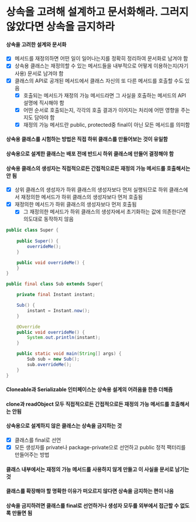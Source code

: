 # 상속을 고려해 설계하고 문서화해라. 그러지 않았다면 상속을 금지하라
#### 상속을 고려한 설계와 문서화
- [x] 메서드를 재정의하면 어떤 일이 일어나는지를 정확히 정리하여 문서화로 남겨야 함
- [x] 상속용 클래스는 재정의할 수 있는 메서드들을 내부적으로 어떻게 이용하는지(자기사용) 문서로 남겨야 함
- [x] 클래스의 API로 공개된 메서드에서 클래스 자신의 또 다른 메서드를 호출할 수도 있음
  - [x] 호출되는 메서드가 재정의 가능 메서드라면 그 사실을 호출하는 메서드의 API 설명에 직시해야 함
  - [x] 어떤 순서로 호출되는지, 각각의 호출 결과가 이어지는 처리에 어떤 영향을 주는지도 담아야 함
  - [x] 재정의 가능 메서드란 public, protected중 final이 아닌 모든 메서드를 의미함
#### 상속용 클래스를 시험하는 방법은 직접 하위 클래스를 만들어보는 것이 유일함
#### 상속용으로 설계한 클래스는 배포 전에 반드시 하위 클래스에 만들어 결정해야 함
#### 상속용 클래스의 생성자는 직접적으로든 간접적으로든 재정의 가능 메서드를 호출해서는 안 됨
- [x] 상위 클래스의 생성자가 하위 클래스의 생성자보다 먼저 실행되므로 하위 클래스에서 재정의한 메서드가 하위 클래스의 생성자보다 먼저 호출됨
- [x] 재정의한 메서드가 하위 클래스의 생성자보다 먼저 호출됨
  - [x] 그 재정의한 메서드가 하위 클래스의 생성자에서 초기화하는 값에 의존한다면 의도대로 동작하지 않음
~~~java
public class Super {
    
    public Super() {
        overrideMe();
    }

    public void overrideMe() {
    }
}
~~~
~~~java
public final class Sub extends Super{

    private final Instant instant;

    Sub() {
        instant = Instant.now();
    }

    @Override
    public void overrideMe() {
        System.out.println(instant);
    }

    public static void main(String[] args) {
        Sub sub = new Sub();
        sub.overrideMe();
    }
}
~~~
#### Cloneable과 Serializable 인터페이스는 상속용 설계의 어려움을 한층 더해줌
#### clone과 readObject 모두 직접적으로든 간접적으로든 재정의 가능 메서드를 호출해서는 안됨
#### 상속용으로 설계하지 않은 클래스는 상속을 금지하는 것
- [x] 클래스를 final로 선언
- [x] 모든 생성자를 private나 package-private으로 선언하고 public 정적 팩터리를 만들어주는 방법
#### 클래스 내부에서는 재정의 가능 메서드를 사용하지 않게 만들고 이 사실을 문서로 남기는 것
#### 클래스를 확장해야 할 명확한 이유가 떠오르지 않다면 상속을 금지하는 편이 나음
#### 상속을 금지하려면 클래스를 final로 선언하거나 생성자 모두를 외부에서 접근할 수 없도록 만들면 됨